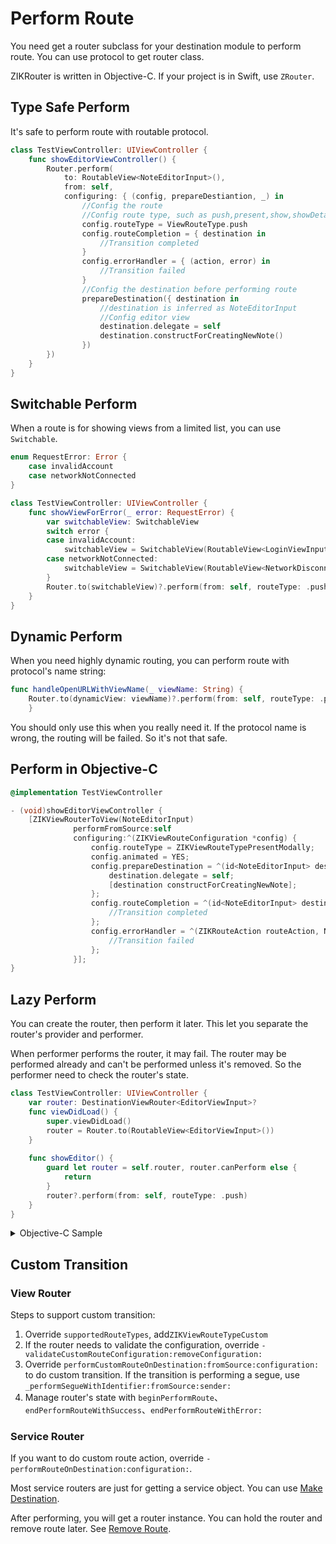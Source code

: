 # Perform Route

You need get a router subclass for your destination module to perform route. You can use protocol to get router class.

ZIKRouter is written in Objective-C. If your project is in Swift, use `ZRouter`.

## Type Safe Perform

It's safe to perform route with routable protocol.

```swift
class TestViewController: UIViewController {
    func showEditorViewController() {
        Router.perform(
            to: RoutableView<NoteEditorInput>(),
            from: self,
            configuring: { (config, prepareDestiantion, _) in
                //Config the route
                //Config route type, such as push,present,show,showDetail,custom
                config.routeType = ViewRouteType.push
                config.routeCompletion = { destination in
                    //Transition completed
                }
                config.errorHandler = { (action, error) in
                    //Transition failed
                }
                //Config the destination before performing route
                prepareDestination({ destination in
                    //destination is inferred as NoteEditorInput
                    //Config editor view
                    destination.delegate = self
                    destination.constructForCreatingNewNote()
                })
        })
    }
}
```

## Switchable Perform

When a route is for showing views from a limited list, you can use `Switchable`.

```swift
enum RequestError: Error {
    case invalidAccount
    case networkNotConnected
}

class TestViewController: UIViewController {
    func showViewForError(_ error: RequestError) {
        var switchableView: SwitchableView
        switch error {
        case invalidAccount:
            switchableView = SwitchableView(RoutableView<LoginViewInput>())
        case networkNotConnected:
            switchableView = SwitchableView(RoutableView<NetworkDisconnectedViewInput>())
        }
        Router.to(switchableView)?.perform(from: self, routeType: .push)
    }
}
```

## Dynamic Perform

When you need highly dynamic routing, you can perform route with protocol's name string:

```swift
func handleOpenURLWithViewName(_ viewName: String) {
    Router.to(dynamicView: viewName)?.perform(from: self, routeType: .push)
    }

```
You should only use this when you really need it. If the protocol name is wrong, the routing will be failed. So it's not that safe.

## Perform in Objective-C

```objectivec
@implementation TestViewController

- (void)showEditorViewController {
	[ZIKViewRouterToView(NoteEditorInput)
	          performFromSource:self
	          configuring:^(ZIKViewRouteConfiguration *config) {
	              config.routeType = ZIKViewRouteTypePresentModally;
	              config.animated = YES;
	              config.prepareDestination = ^(id<NoteEditorInput> destination) {
	                  destination.delegate = self;
	                  [destination constructForCreatingNewNote];
	              };
	              config.routeCompletion = ^(id<NoteEditorInput> destination) {
	                  //Transition completed
	              };
	              config.errorHandler = ^(ZIKRouteAction routeAction, NSError *error) {
	                  //Transition failed
	              };
	          }];
}
```

## Lazy Perform

You can create the router, then perform it later. This let you separate the router's provider and performer.

When performer performs the router, it may fail. The router may be performed already and can't be performed unless it's removed. So the performer need to check the router's state.

```swift
class TestViewController: UIViewController {
    var router: DestinationViewRouter<EditorViewInput>?
    func viewDidLoad() {
        super.viewDidLoad()
        router = Router.to(RoutableView<EditorViewInput>())
    }
    
    func showEditor() {
        guard let router = self.router, router.canPerform else {
            return
        }
        router?.perform(from: self, routeType: .push)
    }
}
```

<details><summary>Objective-C Sample</summary>

```objectivec
@implementation ZIKTestPushViewController

- (void)viewDidLoad {
    [super viewDidLoad];
    self.router = [[ZIKViewRouter.classToView(ZIKRoutableProtocol(EditorViewInput)) alloc]
                           initWithConfiguring:^(ZIKViewRouteConfiguration *config) {
                               config.source = self;
                               config.routeType = ZIKViewRouteTypePush;
                           }
                           removing:nil];
}
- (void)showEditor {
    if (![self.router canPerform]) {
        NSLog(@"Can't perform route now:%@",self.router);
        return;
    }
    [self.router performRouteWithSuccessHandler:^{
        NSLog(@"did show editor");
    } errorHandler:^(SEL routeAction, NSError *error) {
        NSLog(@"failed to show editor with error: %@",error);
    }];
}
@end
```

</details>

## Custom Transition

### View Router

Steps to support custom transition:

1. Override `supportedRouteTypes`, add`ZIKViewRouteTypeCustom`
2. If the router needs to validate the configuration, override `-validateCustomRouteConfiguration:removeConfiguration:`
3. Override `performCustomRouteOnDestination:fromSource:configuration:` to do custom transition. If the transition is performing a segue, use `_performSegueWithIdentifier:fromSource:sender:`
4. Manage router's state with `beginPerformRoute`、`endPerformRouteWithSuccess`、`endPerformRouteWithError:`

### Service Router

If you want to do custom route action, override `-performRouteOnDestination:configuration:`.

Most service routers are just for getting a service object. You can use [Make Destination](MakeDestination.md).

After performing, you will get a router instance. You can hold the router and remove route later. See [Remove Route](RemoveRoute.md).